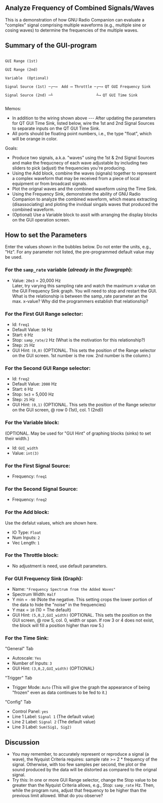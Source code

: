 ## Analyze Frequency of Combined Signals/Waves
This is a demonstration of how GNU Radio Companion can evaluate a "complex" signal comprising multiple waveforms (e.g., multiple sine or cosing waves) to determine the frequencies of the multiple waves.

## Summary of the GUI-program

```

GUI Range (1st)

GUI Range (2nd)

Variable  (Optional)

Signal Source (1st) ─┌─⟶  Add ⟶ Throttle ─┌─⟶ QT GUI Frequency Sink 

Signal Source (2nd) ─┴                    ┴⟶ QT GUI Time Sink
                                     

```
Memos: 
- In addition to the wiring shown above --- After updating the parameters for QT GUI Time Sink, listed below, wire the 1st and 2nd Signal Sources to separate inputs on the QT GUI Time Sink.
- All ports should be floating point numbers, i.e., the type "float", which will be orange in color.

Goals:
- Produce two signals, a.k.a. "waves" using the 1st & 2nd Signal Sources and make the frequcnecy of each wave adjustable by including two sliders to pick (adjust) the frequencies you're producing.
- Using the Add block, combine the waves (signals) together to represent a complex waveform that may be received from a piece of local equipment or from broadcast signals.
- Plot the orignal waves and the combined waveform using the Time Sink. 
- Using the Frequency Sink, demonstrate the ability of GNU Radio Companion to analyze the combined waveform, which means extracting (disassociating) and ploting the invidual singals waves that produced the combined waveform.
- (Optional) Use a Variable block to assit with arranging the display blocks on the GUI operation screen.

## How to set the Parameters
Enter the values shown in the bubbles below.  Do not enter the units, e.g., "Hz".  For any parameter not listed, the pre-programmed default value may be used.

### For the `samp_rate` variable (_already in the flowgraph_):

- Value: `20e3` = 20,000 Hz  
Later, try varying this sampling rate and watch the maximum x-value on the GUI Frequency Sink graph.  You will need to stop and restart the GUI.  What is the relationship is between the samp_rate parameter an the max. x-value?  Why did the programmers establish that relationship?

### For the First GUI Range selector:

- Id: `freq1`
- Default Value: `50` Hz
- Start: `0` Hz
- Stop: `samp_rate/2` Hz  (What is the motivation for this relationship?)
- Step: `25`  Hz
- GUI Hint: `(0,0)`  (OPTIONAL. This sets the position of the Range selector on the GUI screen. 1st number is the row. 2nd number is the column.)

### For the Second GUI Range selector:

- Id: `freq2`
- Default Value: `2000` Hz
- Start: `0` Hz
- Stop: `5e3`  = 5,000 Hz
- Step: `25`  Hz
- GUI Hint: `(0,1)`  (OPTIONAL. This sets the position of the Range selector on the GUI screen, @ row 0 (1st), col. 1 (2nd))

### For the Variable block:
(OPTIONAL.  May be used for "GUI Hint" of graphing blocks (sinks) to set their width.)

- Id: `GUI_width`
- Value: `int(3)`

### For the First Signal Source:

- Frequency: `freq1`

### For the Second Signal Source:

- Frequency: `freq2`

### For the Add block:
Use the defalut values, which are shown here.
- IO Type: `Float`
- Num Inputs: `2`
- Vec Length: `1`  

### For the Throttle block:
- No adjustment is need, use default parameters.

### For GUI Frequency Sink (Graph):

- Name: `"Frequency Spectrum from the Added Waves"`
- Spectrum Width: `Half`
- Y min = `-90` (Note the negative.  This setting crops the lower portion of the data to hide the "noise" in the frequencies)
- Y max = `10`  (10 = The default)
- GUI Hint: `(5,0,2,GUI_width)`  (OPTIONAL. This sets the position on the GUI screen, @ row 5, col. 0, width or span. If row 3 or 4 does not exist, the block will fill a position higher than row 5.)

### For the Time Sink:

"General" Tab
- Autoscale: `Yes`
- Number of Inputs: `3`
- GUI Hint: `(3,0,2,GUI_width)`  (OPTIONAL)

"Trigger" Tab
- Trigger Mode: `Auto`  (This will give the graph the appearance of being "frozen" even as data continues to be fed to it.)

"Config" Tab
- Control Panel: `yes`
- Line 1 Label: `Signal 1`   (The default value)
- Line 2 Label: `Signal 2`   (The default value)
- Line 3 Label: `Sum(Sig1, Sig2)` 

## Discussion

- You may remember, to accurately represent or reproduce a signal (a wave), the Nyquist Criteria requires: sample rate >= 2 * frequency of the signal.  Otherwise, with too few samples per second, the plot or the sound produced by the data will be distorted as compared to the orignal signal. 
- Try this: In one or more GUI Range selector, change the Stop value to be greater than the Nyquist Criteria allows, e.g., Stop: `samp_rate` Hz.   Then, while the program runs, adjust that frequency to be higher than the previous limit allowed.  What do you observe?
